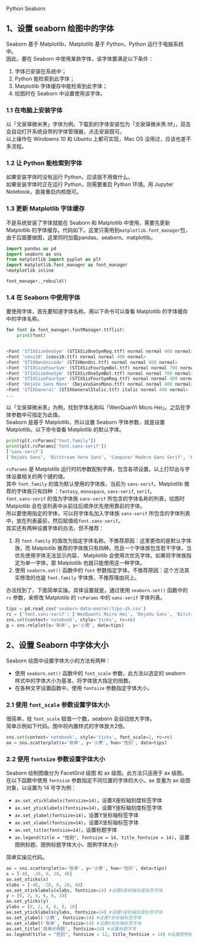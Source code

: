 Python Seaborn
<a name="jXmlD"></a>
## 1、设置 seaborn 绘图中的字体
Seaborn 基于 Matplotlib，Matplotlib 基于 Python，Python 运行于电脑系统中。<br />因此，要在 Seaborn 中使用某款字体，该字体要满足以下条件：

1. 字体已安装在系统中；
2. Python 能检索到此字体；
3. Matplotlib 字体缓存中能检索到此字体；
4. 绘图时在 Seaborn 中设置使用该字体。
<a name="ojhP1"></a>
### 1.1 在电脑上安装字体
以「文泉驿微米黑」字体为例，下载到的字体安装包为「文泉驿微米黑.ttf」，双击会自动打开系统自带的字体管理器，点击安装既可。<br />以上操作在 Windowns 10 和 Ubuntu 上都可实现，Mac OS 没用过，应该也差不多流程。
<a name="i7pfa"></a>
### 1.2 让 Python 能检索到字体
如果安装字体时没有运行 Python，应该就不用做什么。<br />如果安装字体时正在运行 Python，则需要重启 Python 环境。用 Jupyter Notebook，直接重启内核既可。
<a name="vCw46"></a>
### 1.3 更新 Matplotlib 字体缓存
不是系统安装了字体就能在 Seaborn 和 Matplotlib 中使用，需要先更新 Matplotlib 的字体缓存。代码如下。这里只需用到`matplotlib.font_manager`包，由于后面要做图，这里同时加载pandas、seaborn、matplotlib。
```python
import pandas as pd
import seaborn as sns
from matplotlib import pyplot as plt
import matplotlib.font_manager as font_manager
%matplotlib inline

font_manager._rebuild()
```
<a name="eV3dW"></a>
### 1.4 在 Seaborn 中使用字体
要使用字体，首先要知道字体名称。用以下命令可以查看 Matplotlib 的字体缓存中的字体名称。
```python
for font in font_manager.fontManager.ttflist:
    print(font)


<Font 'STIXSizeOneSym' (STIXSizOneSymReg.ttf) normal normal 400 normal>
<Font 'cmss10' (cmss10.ttf) normal normal 400 normal>
<Font 'STIXNonUnicode' (STIXNonUni.ttf) normal normal 400 normal>
<Font 'STIXSizeFourSym' (STIXSizFourSymBol.ttf) normal normal 700 normal>
<Font 'STIXSizeOneSym' (STIXSizOneSymBol.ttf) normal normal 700 normal>
<Font 'STIXSizeFourSym' (STIXSizFourSymReg.ttf) normal normal 400 normal>
<Font 'DejaVu Sans Mono' (DejaVuSansMono.ttf) normal normal 400 normal>
<Font 'STIXGeneral' (STIXGeneralItalic.ttf) italic normal 400 normal>
...
```
以「文泉驿微米黑」为例，找到字体名称叫「WenQuanYi Micro Hei」。之后在字体参数中可指定为此值。<br />Seaborn 是基于 Matplotlib，所以设置 Seaborn 字体参数，就是设置 Matplotlib。以下命令查看 Matplotlib 的默认字体。
```python
print(plt.rcParams["font.family"])
print(plt.rcParams['font.sans-serif'])
['sans-serif']
['DejaVu Sans', 'Bitstream Vera Sans', 'Computer Modern Sans Serif', 'Lucida Grande', 'Verdana', 'Geneva', 'Lucid', 'Arial', 'Helvetica', 'Avant Garde', 'sans-serif']
```
`rcParams` 是 Matplotlib 运行时的参数配制字典，包含各项设置。以上打印出与字体设置相关的两个键的值。<br />其中 `font.family` 的值为默认使用的字体族，当前为 `sans-serif`。Matplotlib 推荐的字体族只有四种 ：`fantasy`, `monospace`, `sans-serif`, `serif`。<br />`font.sans-serif` 的值为字体族 `sans-serif` 所包含的字体名称的列表，绘图时 Matplotlib 会在该列表中从前往后顺序优先使用靠前的字体。<br />所以要使用指定的字体，可以将字体名加入字体族 `sans-serif` 所包含的字体列表中，放在列表最前，然后赋值给`font.sans-serif`。<br />其实还有两种设置字体的办法，但不推荐：

1. 将 `font.family` 的值改为指定字体名称。不推荐原因：这里更改的是默认字体族，而 Matplotlib 推荐的字体族只有四种。而且一个字体族包含若干字体，当优先使用字体无法显示内容， Matplotlib 会使用次优先字体。如果将字体族指定为单一字体，那 Matplotlib 也就只能使用这一种字体。
2. 使用 `seaborn.set()` 函数中的 `font` 参数指定字体。不推荐原因：这个方法其实修改的也是 `font.family` 字体族，不推荐理由同上。

办法找到了，下面简单实操。具体设置就是，通过使用 `seaborn.set()` 函数中的 `rc` 参数，来修改 Matplotlib 的 `rcParams` 中的 `sans-serif` 字体列表。
```python
tips = pd.read_csv('seaborn-data-master/tips-zh.csv')
rc = {'font.sans-serif': ['WenQuanYi Micro Hei', 'DejaVu Sans', 'Bitstream Vera Sans']}
sns.set(context='notebook', style='ticks', rc=rc)
g = sns.relplot(x='账单', y='小费', data=tips)
```
<a name="tHJEH"></a>
## 2、设置 Seaborn 中字体大小
Seaborn 绘图中设置字体大小的方法有两种：

- 使用 `seaborn.set()` 函数中的 `font_scale` 参数，此方法以选定的 seaborn 样式中的字体大小为基准，将字体放大指定的倍数。
- 在各种文字设置函数中，使用 `fontsize` 参数指定字体大小。
<a name="wc3cx"></a>
### 2.1 使用 `font_scale` 参数设置字体大小
很简单，给 `font_scale` 赋值一个数，seaborn 会自动放大字体。<br />简单示例如下代码。图中将内置样式的字体放大2倍。
```python
sns.set(context='notebook', style='ticks', font_scale=2, rc=rc)
ax = sns.scatterplot(x='账单', y='小费', hue='性别', data=tips)
```
<a name="li5gv"></a>
### 2.2 使用 `fontsize` 参数设置字体大小
Seaborn 绘制图像分为 FacetGrid 级图 和 ax 级图。此方法只适用于 ax 级图。<br />在以下函数中使用 `fontsize` 参数指定不同位置的字体的大小，ax 变量为 ax 级图对象，以设置为 14 号字为例：

- `ax.set_xticklabels(fontsize=14)`，设置X座标轴刻度标签字体
- `ax.set_yticklabels(fontsize=14)`，设置Y座标轴刻度标签字体
- `ax.set_ylabel(fontsize=14)`，设置Y坐标轴标签字体
- `ax.set_xlabel(fontsize=14)`，设置X坐标轴标签字体
- `ax.set_title(fontsize=14)`，设置标题字体
- `ax.legend(title = "性别", fontsize = 14, title_fontsize = 14)`，设置图例标题、图例标题字体大小、图例字体大小

简单实操见代码。
```python
ax = sns.scatterplot(x='账单', y='小费', hue='性别', data=tips)
x = [-40, -20, 0, 20, 40]
ax.set_xticks(x)
xlabs = [-40, -20, 0, 20, 40]
ax.set_xticklabels(xlabs, fontsize=14) #设置X座标轴刻度标签字体
y = [0, 2, 4, 6, 8, 10]
ax.set_yticks(y)
ylabs = [0, 2, 4, 6, 8, 10]
ax.set_yticklabels(ylabs, fontsize=14) #设置Y座标轴刻度标签字体
ax.set_ylabel('小费', fontsize=14) #设置Y坐标轴标签字体
ax.set_xlabel('账单', fontsize=14) #设置X坐标轴标签字体
ax.set_title('简单示例图', fontsize=14) #设置标题字体
ax.legend(title = "性别", fontsize = 12, title_fontsize = 14) #设置图例标题、图例标题字体大小、图例字体大小
```
